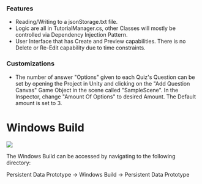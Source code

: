 ### Features

- Reading/Writing to a jsonStorage.txt file.
- Logic are all in TutorialManager.cs, other Classes will mostly be controlled via Dependency Injection Pattern.
- User Interface that has Create and Preview capabilities. There is no Delete or Re-Edit capability due to time constraints.

### Customizations

- The number of answer "Options" given to each Quiz's Question can be set by opening the Project in Unity and clicking on the "Add Question Canvas" Game Object in the scene called "SampleScene". In the Inspector, change "Amount Of Options" to desired Amount. The Default amount is set to 3.

# Windows Build
![](https://i.ibb.co/zx9KGnt/windows-icon-png-23.png)

The Windows Build can be accessed by navigating to the following directory:

Persistent Data Prototype -> Windows Build -> Persistent Data Prototype
